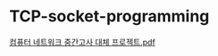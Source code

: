 # TCP-socket-programming

[컴퓨터 네트워크 중간고사 대체 프로젝트.pdf](https://github.com/SuperH0ng/TCP-socket-programming/files/8679092/default.pdf)
